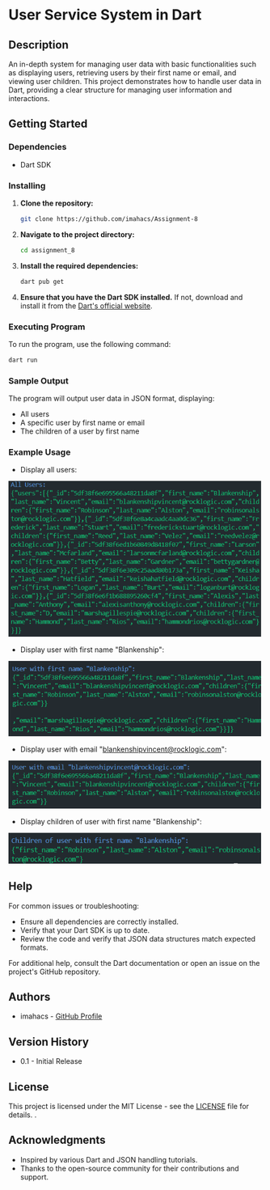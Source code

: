 # User Service System in Dart

## Description
An in-depth system for managing user data with basic functionalities such as displaying users, retrieving users by their first name or email, and viewing user children. This project demonstrates how to handle user data in Dart, providing a clear structure for managing user information and interactions.

## Getting Started

### Dependencies
- Dart SDK

### Installing
1. **Clone the repository:**
   ```bash
   git clone https://github.com/imahacs/Assignment-8
    ```
2. **Navigate to the project directory:**

    ```bash
    cd assignment_8
    ```
3. **Install the required dependencies:**

    ```bash
    dart pub get
    ```
4. **Ensure that you have the Dart SDK installed.** If not, download and install it from the [Dart's official website](https://dart.dev/get-dart).

### Executing Program
To run the program, use the following command:
```sh
dart run
```
### Sample Output
The program will output user data in JSON format, displaying:

- All users
- A specific user by first name or email
- The children of a user by first name

### Example Usage
- Display all users:

<img src="assets/img/output1.png" alt="dart" width="500" style= "" />

- Display user with first name "Blankenship":

<img src="assets/img/output2.png" alt="dart" width="500" style= "" />

- Display user with email "blankenshipvincent@rocklogic.com":

<img src="assets/img/output3.png" alt="dart" width="500" style= "" />

- Display children of user with first name "Blankenship":

<img src="assets/img/output4.png" alt="dart" width="500" style= "" />

## Help
For common issues or troubleshooting:

- Ensure all dependencies are correctly installed.
- Verify that your Dart SDK is up to date.
- Review the code and verify that JSON data structures match expected formats.

For additional help, consult the Dart documentation or open an issue on the project's GitHub repository.

## Authors
- imahacs - [GitHub Profile](https://github.com/imahacs)

## Version History
- 0.1 - Initial Release

## License
This project is licensed under the MIT License - see the [LICENSE](LICENSE.md) file for details.
.

## Acknowledgments
- Inspired by various Dart and JSON handling tutorials.
- Thanks to the open-source community for their contributions and support.


